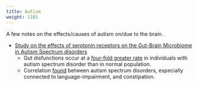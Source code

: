 ```yaml
---
title: Autism
weight: 1101
---
```


A few notes on the effects/causes of autism on/due to the brain.

* [Study on the effects of serotonin receptors on the Gut-Brain Microbiome in Autism Spectrum disorders](https://www.ncbi.nlm.nih.gov/pmc/articles/PMC6368356/)
	* Gut disfunctions occur at a [four-fold greater rate](https://pubmed.ncbi.nlm.nih.gov/24777214/) in individuals with autism spectrum disorder than in normal population.
	* Correlation [found](https://pubmed.ncbi.nlm.nih.gov/22511450/) between autism spectrum disorders, especially connected to language-impairment, and constipation.
